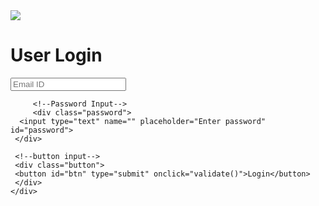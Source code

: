 <!DOCTYPE html>
<html lang="en">
<head>
  <meta charset="UTF-8">
  <meta http-equiv="X-UA-Compatible" content="IE=edge">
  <meta name="viewport" content="width=device-width, initial-scale=1.0">
   <link rel="stylesheet" href="index.css" />
   <title> Login Validation Form</title>
</head>
<body>
  <div class="box">
    <form action="">
      <div class="Profile">
    <img src="picl.jpg" class="circle">
    </div>
    <h1>User Login</h1>
    <div class="userlogin">
       <!--Email Input-->
       <div class="email">
      <input type="email" name="" placeholder="Email ID" id="Email">
      </div>
      
         <!--Password Input-->
         <div class="password">
      <input type="text" name="" placeholder="Enter password" id="password">
     </div>

     <!--button input-->
     <div class="button">
     <button id="btn" type="submit" onclick="validate()">Login</button>
     </div>
    </div>
  </div>
  </form>
  </div>
  
</body>
<script src="index.js"></script>
</html>
<!---
Josephine203/Josephine203 is a ✨ special ✨ repository because its `README.md` (this file) appears on your GitHub profile.
You can click the Preview link to take a look at your changes.
--->
